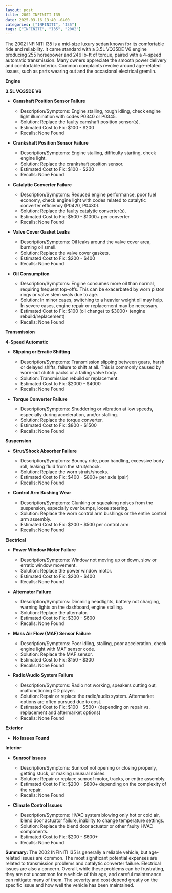 ```yaml
---
layout: post
title: 2002 INFINITI I35
date: 2025-03-16 13:40 -0400
categories: ["INFINITI", "I35"]
tags: ["INFINITI", "I35", "2002"]
---
```

The 2002 INFINITI I35 is a mid-size luxury sedan known for its comfortable ride and reliability. It came standard with a 3.5L VQ35DE V6 engine producing 255 horsepower and 246 lb-ft of torque, paired with a 4-speed automatic transmission. Many owners appreciate the smooth power delivery and comfortable interior. Common complaints revolve around age-related issues, such as parts wearing out and the occasional electrical gremlin.

**Engine**

**3.5L VQ35DE V6**

* **Camshaft Position Sensor Failure**
    * Description/Symptoms: Engine stalling, rough idling, check engine light illumination with codes P0340 or P0345.
    * Solution: Replace the faulty camshaft position sensor(s).
    * Estimated Cost to Fix: $100 - $200
    * Recalls: None Found

* **Crankshaft Position Sensor Failure**
    * Description/Symptoms: Engine stalling, difficulty starting, check engine light.
    * Solution: Replace the crankshaft position sensor.
    * Estimated Cost to Fix: $100 - $200
    * Recalls: None Found

* **Catalytic Converter Failure**
    * Description/Symptoms: Reduced engine performance, poor fuel economy, check engine light with codes related to catalytic converter efficiency (P0420, P0430).
    * Solution: Replace the faulty catalytic converter(s).
    * Estimated Cost to Fix: $500 - $1000+ per converter
    * Recalls: None Found

* **Valve Cover Gasket Leaks**
    * Description/Symptoms: Oil leaks around the valve cover area, burning oil smell.
    * Solution: Replace the valve cover gaskets.
    * Estimated Cost to Fix: $200 - $400
    * Recalls: None Found

* **Oil Consumption**
    * Description/Symptoms: Engine consumes more oil than normal, requiring frequent top-offs. This can be exacerbated by worn piston rings or valve stem seals due to age.
    * Solution: In minor cases, switching to a heavier weight oil may help. In severe cases, engine repair or replacement may be necessary.
    * Estimated Cost to Fix: $100 (oil change) to $3000+ (engine rebuild/replacement)
    * Recalls: None Found

**Transmission**

**4-Speed Automatic**

* **Slipping or Erratic Shifting**
    * Description/Symptoms: Transmission slipping between gears, harsh or delayed shifts, failure to shift at all. This is commonly caused by worn-out clutch packs or a failing valve body.
    * Solution: Transmission rebuild or replacement.
    * Estimated Cost to Fix: $2000 - $4000
    * Recalls: None Found

* **Torque Converter Failure**
    * Description/Symptoms: Shuddering or vibration at low speeds, especially during acceleration, and/or stalling.
    * Solution: Replace the torque converter.
    * Estimated Cost to Fix: $800 - $1500
    * Recalls: None Found

**Suspension**

* **Strut/Shock Absorber Failure**
    * Description/Symptoms: Bouncy ride, poor handling, excessive body roll, leaking fluid from the strut/shock.
    * Solution: Replace the worn struts/shocks.
    * Estimated Cost to Fix: $400 - $800+ per axle (pair)
    * Recalls: None Found

* **Control Arm Bushing Wear**
    * Description/Symptoms: Clunking or squeaking noises from the suspension, especially over bumps, loose steering.
    * Solution: Replace the worn control arm bushings or the entire control arm assembly.
    * Estimated Cost to Fix: $200 - $500 per control arm
    * Recalls: None Found

**Electrical**

* **Power Window Motor Failure**
    * Description/Symptoms: Window not moving up or down, slow or erratic window movement.
    * Solution: Replace the power window motor.
    * Estimated Cost to Fix: $200 - $400
    * Recalls: None Found

* **Alternator Failure**
    * Description/Symptoms: Dimming headlights, battery not charging, warning lights on the dashboard, engine stalling.
    * Solution: Replace the alternator.
    * Estimated Cost to Fix: $300 - $600
    * Recalls: None Found

* **Mass Air Flow (MAF) Sensor Failure**
    * Description/Symptoms: Poor idling, stalling, poor acceleration, check engine light with MAF sensor code.
    * Solution: Replace the MAF sensor.
    * Estimated Cost to Fix: $150 - $300
    * Recalls: None Found

* **Radio/Audio System Failure**
    * Description/Symptoms: Radio not working, speakers cutting out, malfunctioning CD player.
    * Solution: Repair or replace the radio/audio system. Aftermarket options are often pursued due to cost.
    * Estimated Cost to Fix: $100 - $500+ (depending on repair vs. replacement and aftermarket options)
    * Recalls: None Found

**Exterior**

* **No Issues Found**

**Interior**

* **Sunroof Issues**
    * Description/Symptoms: Sunroof not opening or closing properly, getting stuck, or making unusual noises.
    * Solution: Repair or replace sunroof motor, tracks, or entire assembly.
    * Estimated Cost to Fix: $200 - $800+ depending on the complexity of the repair.
    * Recalls: None Found

* **Climate Control Issues**
    * Description/Symptoms: HVAC system blowing only hot or cold air, blend door actuator failure, inability to change temperature settings.
    * Solution: Replace the blend door actuator or other faulty HVAC components.
    * Estimated Cost to Fix: $200 - $600+
    * Recalls: None Found

**Summary:** The 2002 INFINITI I35 is generally a reliable vehicle, but age-related issues are common. The most significant potential expenses are related to transmission problems and catalytic converter failure. Electrical issues are also a concern. Overall, while these problems can be frustrating, they are not uncommon for a vehicle of this age, and careful maintenance can mitigate many of them. The severity and cost depend greatly on the specific issue and how well the vehicle has been maintained.


